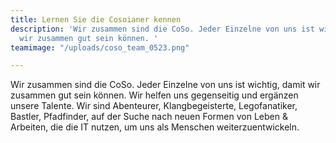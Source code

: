 ```yaml
---
title: Lernen Sie die Cosoianer kennen
description: 'Wir zusammen sind die CoSo. Jeder Einzelne von uns ist wichtig, damit
  wir zusammen gut sein können. '
teamimage: "/uploads/coso_team_0523.png"

---
```

Wir zusammen sind die CoSo. Jeder Einzelne von uns ist wichtig, damit wir zusammen gut sein können. Wir helfen uns gegenseitig und ergänzen unsere Talente. Wir sind Abenteurer, Klangbegeisterte, Legofanatiker, Bastler, Pfadfinder, auf der Suche nach neuen Formen von Leben & Arbeiten, die die IT nutzen, um uns als Menschen weiterzuentwickeln.